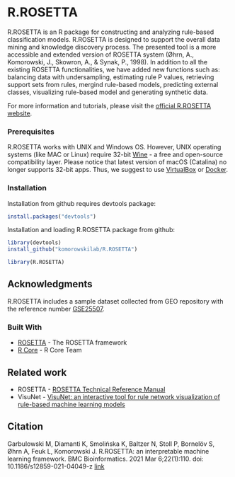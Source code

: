 <!--
  Title: R.ROSETTA
  Description: ROSETTA rough set classifier as a R package.
  Author: Mateusz Garbulowski
  -->
<meta name='keywords' content='rosetta, rough sets, classification, transparent machine learning'>

# R.ROSETTA
R.ROSETTA is an R package for constructing and analyzing rule-based classification models. R.ROSETTA is designed to support the overall data mining and knowledge discovery process. The presented tool is a more accessible and extended version of ROSETTA system (Øhrn, A., Komorowski, J., Skowron, A., & Synak, P., 1998). In addition to all the existing ROSETTA functionalities, we have added new functions such as: balancing data with undersampling, estimating rule P values, retrieving support sets from rules, mergind rule-based models, predicting external classes, visualizing rule-based model and generating synthetic data. 

For more information and tutorials, please visit the [official R.ROSETTA website](https://komorowskilab.github.io/R.ROSETTA/).


### Prerequisites
R.ROSETTA works with UNIX and Windows OS. However, UNIX operating systems (like MAC or Linux) require 32-bit [Wine](https://www.winehq.org/) - a free and open-source compatibility layer. Please notice that latest version of macOS (Catalina) no longer supports 32-bit apps. Thus, we suggest to use [VirtualBox](https://www.virtualbox.org/) or [Docker](https://www.docker.com/why-docker).

### Installation

Installation from github requires devtools package:
```R
install.packages("devtools")
```

Installation and loading R.ROSETTA package from github:
```R
library(devtools)
install_github("komorowskilab/R.ROSETTA")

library(R.ROSETTA)
```

## Acknowledgments
R.ROSETTA includes a sample dataset collected from GEO repository with the reference number [GSE25507](https://www.ncbi.nlm.nih.gov/geo/query/acc.cgi?acc=GSE25507).

### Built With
* [ROSETTA](http://bioinf.icm.uu.se/rosetta/) - The ROSETTA framework
* [R Core](https://www.R-project.org/) - R Core Team

## Related work
- ROSETTA - [ROSETTA Technical Reference Manual](http://bioinf.icm.uu.se/rosetta/materials/manual.pdf)
- VisuNet - [VisuNet: an interactive tool for rule network visualization of rule-based machine learning models](https://github.com/komorowskilab/VisuNet)

## Citation
Garbulowski M, Diamanti K, Smolińska K, Baltzer N, Stoll P, Bornelöv S, Øhrn A, Feuk L, Komorowski J. R.ROSETTA: an interpretable machine learning framework. BMC Bioinformatics. 2021 Mar 6;22(1):110. doi: 10.1186/s12859-021-04049-z
[link](https://bmcbioinformatics.biomedcentral.com/articles/10.1186/s12859-021-04049-z)
